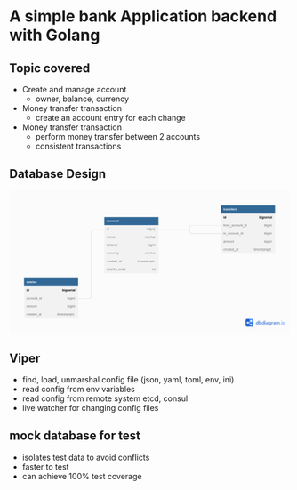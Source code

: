 # A simple bank Application backend with Golang
## Topic covered
- Create and manage account
  - owner, balance, currency
- Money transfer transaction
  - create an account entry for each change
- Money transfer transaction
    - perform money transfer between 2 accounts 
    - consistent transactions

## Database Design
<img src="image/bank-db-design.png"/>

## Viper
  - find, load, unmarshal config file (json, yaml, toml, env, ini)
  - read config from env variables
  - read config from remote system etcd, consul
  - live watcher for changing config files
## mock database for test
  - isolates test data to avoid conflicts
  - faster to test
  - can achieve 100% test coverage